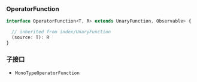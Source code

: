 ### OperatorFunction <icon badge type='interface'/> 
```ts
interface OperatorFunction<T, R> extends UnaryFunction, Observable> {

  // inherited from index/UnaryFunction
  (source: T): R
}
```
### 子接口
* `MonoTypeOperatorFunction`